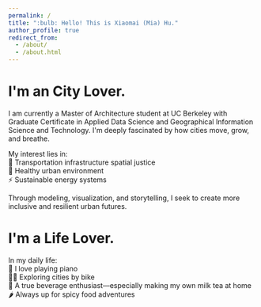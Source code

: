 ```yaml
---
permalink: /
title: ":bulb: Hello! This is Xiaomai (Mia) Hu."
author_profile: true
redirect_from: 
  - /about/
  - /about.html
---
```

I'm an City Lover.
======
I am currently a Master of Architecture student at UC Berkeley with Graduate Certificate in Applied Data Science and Geographical Information Science and Technology. I'm deeply fascinated by how cities move, grow, and breathe. 

My interest lies in:<br>
📍 Transportation infrastructure spatial justice<br>
🌿 Healthy urban environment<br>
⚡ Sustainable energy systems<br>

Through modeling, visualization, and storytelling, I seek to create more inclusive and resilient urban futures.

I'm a Life Lover.
======
In my daily life:<br>
🎹 I love playing piano<br>
🚴‍♀️ Exploring cities by bike<br>
🧋 A true beverage enthusiast—especially making my own milk tea at home<br>
🌶️ Always up for spicy food adventures<br>
